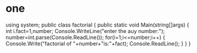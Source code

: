 # one
using system;
public class factorial
{
public static void Main(string[]args)
{
int i.fact=1,number;
Console.WriteLine("enter the auy number:");
number=int.parse(Console.ReadLine());
for(i=1;i<=number;i++)
{
    Console.Write("factorial of "+number+"is:"+fact);
    Console.ReadLine();
}
}
}
